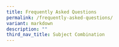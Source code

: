 ```yaml
---
title: Frequently Asked Questions
permalink: /frequently-asked-questions/
variant: markdown
description: ""
third_nav_title: Subject Combination
---
```

